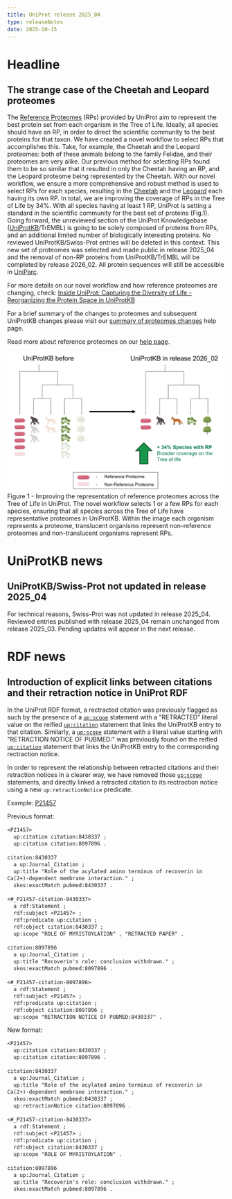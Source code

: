 ```yaml
---
title: UniProt release 2025_04
type: releaseNotes
date: 2025-10-15
---
```


# Headline

## The strange case of the Cheetah and Leopard proteomes

The [Reference Proteomes](https://www.uniprot.org/proteomes?query=proteome_type%3A1) (RPs) provided by UniProt aim to represent the best protein set from each organism in the Tree of Life. Ideally, all species should have an RP, in order to direct the scientific community to the best proteins for that taxon. We have created a novel workflow to select RPs that accomplishes this. Take, for example, the Cheetah and the Leopard proteomes: both of these animals belong to the family Felidae, and their proteomes are very alike. Our previous method for selecting RPs found them to be so similar that it resulted in only the Cheetah having an RP, and the Leopard proteome being represented by the Cheetah. With our novel workflow, we ensure a more comprehensive and robust method is used to select RPs for each species, resulting in the [Cheetah](https://www.uniprot.org/proteomes/UP001652583) and the [Leopard](https://www.uniprot.org/proteomes/UP001165780) each having its own RP. In total, we are improving the coverage of RPs in the Tree of Life by 34%. With all species having at least 1 RP, UniProt is setting a standard in the scientific community for the best set of proteins (Fig.1). Going forward, the unreviewed section of the UniProt Knowledgebase ([UniProtKB](https://www.uniprot.org/uniprotkb)/TrEMBL) is going to be solely composed of proteins from RPs, and an additional limited number of biologically interesting proteins. No reviewed UniProtKB/Swiss-Prot entries will be deleted in this context. This new set of proteomes was selected and made public in release 2025_04 and the removal of non-RP proteins from UniProtKB/TrEMBL will be completed by release 2026_02. All protein sequences will still be accessible in [UniParc](https://www.uniprot.org/uniparc).

For more details on our novel workflow and how reference proteomes are changing, check: [Inside UniProt: Capturing the Diversity of Life - Reorganizing the Protein Space in UniProtKB](https://insideuniprot.blogspot.com/2025/06/capturing-diversity-of-life.html)

For a brief summary of the changes to proteomes and subsequent UniProtKB changes please visit our [summary of proteomes changes](https://www.uniprot.org/help/refprot_only_changes) help page.

Read more about reference proteomes on our [help page](https://www.uniprot.org/help/reference_proteome).

![image](https://github.com/ebi-uniprot/uniprot-manual/raw/main/images/2025-15-10-release.png)
Figure 1 - Improving the representation of reference proteomes across the Tree of Life in UniProt. The novel workflow selects 1 or a few RPs for each species, ensuring that all species across the Tree of Life have representative proteomes in UniProtKB. Within the image each organism represents a proteome, translucent organisms represent non-reference proteomes and non-translucent organisms represent RPs.


# UniProtKB news

## UniProtKB/Swiss-Prot not updated in release 2025_04

For technical reasons, Swiss-Prot was not updated in release 2025_04. Reviewed entries published with release 2025_04 remain unchanged from release 2025_03. Pending updates will appear in the next release.

# RDF news

## Introduction of explicit links between citations and their retraction notice in UniProt RDF

In the UniProt RDF format, a rectracted citation was previously flagged as such by the presence of a [`up:scope`](http://purl.uniprot.org/core/scope) statement with a "RETRACTED" literal value on the reified [`up:citation`](http://purl.uniprot.org/core/citation) statement that links the UniProtKB entry to that citation. Similarly, a [`up:scope`](http://purl.uniprot.org/core/scope) statement with a literal value starting with "RETRACTION NOTICE OF PUBMED:" was previously found on the reified [`up:citation`](http://purl.uniprot.org/core/citation) statement that links the UniProtKB entry to the corresponding rectraction notice.

In order to represent the relationship between retracted citations and their retraction notices in a clearer way, we have removed those [`up:scope`](http://purl.uniprot.org/core/scope) statements, and directly linked a retracted citation to its rectraction notice using a new `up:retractionNotice` predicate.

Example: [P21457](https://rest.uniprot.org/uniprotkb/P21457.ttl)

Previous format:

```
<P21457>
  up:citation citation:8430337 ;
  up:citation citation:8097896 .

citation:8430337
  a up:Journal_Citation ;
  up:title "Role of the acylated amino terminus of recoverin in Ca(2+)-dependent membrane interaction." ;
  skos:exactMatch pubmed:8430337 .

<#_P21457-citation-8430337>
  a rdf:Statement ;
  rdf:subject <P21457> ;
  rdf:predicate up:citation ;
  rdf:object citation:8430337 ;
  up:scope "ROLE OF MYRISTOYLATION" , "RETRACTED PAPER" .

citation:8097896
  a up:Journal_Citation ;
  up:title "Recoverin's role: conclusion withdrawn." ;
  skos:exactMatch pubmed:8097896 .

<#_P21457-citation-8097896>
  a rdf:Statement ;
  rdf:subject <P21457> ;
  rdf:predicate up:citation ;
  rdf:object citation:8097896 ;
  up:scope "RETRACTION NOTICE OF PUBMED:8430337" .
```

New format:

```
<P21457>
  up:citation citation:8430337 ;
  up:citation citation:8097896 .

citation:8430337
  a up:Journal_Citation ;
  up:title "Role of the acylated amino terminus of recoverin in Ca(2+)-dependent membrane interaction." ;
  skos:exactMatch pubmed:8430337 ;
  up:retractionNotice citation:8097896 .

<#_P21457-citation-8430337>
  a rdf:Statement ;
  rdf:subject <P21457> ;
  rdf:predicate up:citation ;
  rdf:object citation:8430337 ;
  up:scope "ROLE OF MYRISTOYLATION" .

citation:8097896
  a up:Journal_Citation ;
  up:title "Recoverin's role: conclusion withdrawn." ;
  skos:exactMatch pubmed:8097896 .
```
